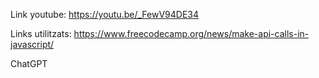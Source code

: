 Link youtube: 
https://youtu.be/_FewV94DE34

Links utilitzats:
https://www.freecodecamp.org/news/make-api-calls-in-javascript/

ChatGPT